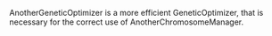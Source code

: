 AnotherGeneticOptimizer is a more efficient GeneticOptimizer, that is necessary for the correct use of AnotherChromosomeManager.